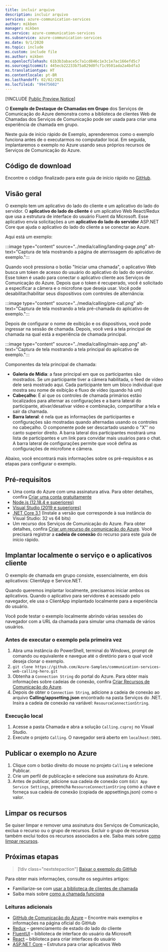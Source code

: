 ```yaml
---
title: incluir arquivo
description: incluir arquivo
services: azure-communication-services
author: mikben
manager: mikben
ms.service: azure-communication-services
ms.subservice: azure-communication-services
ms.date: 9/1/2020
ms.topic: include
ms.custom: include file
ms.author: mikben
ms.openlocfilehash: 61b3b3abace5c7a1cd846c1e3c1e7ac166efd5c7
ms.sourcegitcommit: 445ecb22233b75a829d0fcf1c9501ada2a4bdfa3
ms.translationtype: HT
ms.contentlocale: pt-BR
ms.lasthandoff: 02/02/2021
ms.locfileid: "99475602"
---
```

[!INCLUDE [Public Preview Notice](../../includes/public-preview-include.md)]

O **Exemplo de Destaque de Chamadas em Grupo** dos Serviços de Comunicação do Azure demonstra como a biblioteca de clientes Web de Chamadas dos Serviços de Comunicação pode ser usada para criar uma experiência de chamada em grupo.

Neste guia de início rápido de Exemplo, aprenderemos como o exemplo funciona antes de o executarmos no computador local. Em seguida, implantaremos o exemplo no Azure usando seus próprios recursos de Serviços de Comunicação do Azure.

## <a name="download-code"></a>Código de download

Encontre o código finalizado para este guia de início rápido no [GitHub](https://github.com/Azure-Samples/communication-services-web-calling-hero).

## <a name="overview"></a>Visão geral

O exemplo tem um aplicativo do lado do cliente e um aplicativo do lado do servidor. O **aplicativo do lado do cliente** é um aplicativo Web React/Redux que usa a estrutura de interface do usuário Fluent da Microsoft. Esse aplicativo envia solicitações a um **aplicativo do lado do servidor** ASP.NET Core que ajuda o aplicativo do lado do cliente a se conectar ao Azure. 

Aqui está um exemplo:

:::image type="content" source="../media/calling/landing-page.png" alt-text="Captura de tela mostrando a página de aterrissagem do aplicativo de exemplo.":::

Quando você pressiona o botão "Iniciar uma chamada", o aplicativo Web busca um token de acesso do usuário do aplicativo do lado do servidor. Esse token é usado para conectar o aplicativo cliente aos Serviços de Comunicação do Azure. Depois que o token é recuperado, você é solicitado a especificar a câmera e o microfone que deseja usar. Você pode desabilitar/habilitar seus dispositivos com controles de alternância:

:::image type="content" source="../media/calling/pre-call.png" alt-text="Captura de tela mostrando a tela pré-chamada do aplicativo de exemplo.":::

Depois de configurar o nome de exibição e os dispositivos, você pode ingressar na sessão de chamada. Depois, você verá a tela principal de chamada na qual está a experiência de chamada principal.

:::image type="content" source="../media/calling/main-app.png" alt-text="Captura de tela mostrando a tela principal do aplicativo de exemplo.":::

Componentes da tela principal de chamada:

- **Galeria de Mídia**: a fase principal em que os participantes são mostrados. Se um participante tiver a câmera habilitada, o feed de vídeo dele será mostrado aqui. Cada participante tem um bloco individual que mostra seu nome de exibição e fluxo de vídeo (quando há um)
- **Cabeçalho**: É aí que os controles de chamada primários estão localizados para alternar as configurações e a barra lateral do participante, ativar/desativar vídeo e combinação, compartilhar a tela e sair da chamada.
- **Barra lateral**: é nela que as informações de participantes e configurações são mostradas quando alternadas usando os controles no cabeçalho. O componente pode ser descartado usando o "X"' no canto superior direito. A barra lateral dos participantes mostrará uma lista de participantes e um link para convidar mais usuários para o chat. A barra lateral de configurações permite que você defina as configurações de microfone e câmera.

Abaixo, você encontrará mais informações sobre os pré-requisitos e as etapas para configurar o exemplo.

## <a name="prerequisites"></a>Pré-requisitos

- Uma conta do Azure com uma assinatura ativa. Para obter detalhes, confira [Criar uma conta gratuitamente](https://azure.microsoft.com/free/?WT.mc_id=A261C142F)
- [Node.js (12.18.4 e superiores)](https://nodejs.org/en/download/)
- [Visual Studio (2019 e superiores)](https://visualstudio.microsoft.com/vs/)
- [.NET Core 3.1](https://dotnet.microsoft.com/download/dotnet-core/3.1) (Instale a versão que corresponde à sua instância do Visual Studio: 32 vs 64 bits)
- Um recurso dos Serviços de Comunicação do Azure. Para obter detalhes, confira [Criar um recurso de comunicação do Azure](../../quickstarts/create-communication-resource.md). Você precisará registrar a **cadeia de conexão** do recurso para este guia de início rápido.

## <a name="locally-deploy-the-service--client-applications"></a>Implantar localmente o serviço e o aplicativos cliente

O exemplo de chamada em grupo consiste, essencialmente, em dois aplicativos: ClientApp e Service.NET.

Quando queremos implantar localmente, precisamos iniciar ambos os aplicativos. Quando o aplicativo para servidores é acessado pelo navegador, ele usa o ClientApp implantado localmente para a experiência do usuário.

Você pode testar o exemplo localmente abrindo várias sessões do navegador com a URL da chamada para simular uma chamada de vários usuários.

### <a name="before-running-the-sample-for-the-first-time"></a>Antes de executar o exemplo pela primeira vez

1. Abra uma instância do PowerShell, terminal do Windows, prompt de comando ou equivalente e navegue até o diretório para o qual você deseja clonar o exemplo.
2. `git clone https://github.com/Azure-Samples/communication-services-web-calling-hero.git`
3. Obtenha a `Connection String` do portal do Azure. Para obter mais informações sobre cadeias de conexão, confira [Criar Recursos de Comunicação do Azure](../../quickstarts/create-communication-resource.md).
4. Depois de obter o `Connection String`, adicione a cadeia de conexão ao arquivo **Calling/appsetting.json** encontrado na pasta Serviços do .NET. Insira a cadeia de conexão na variável: `ResourceConnectionString`.

### <a name="local-run"></a>Execução local

1. Acesse a pasta Chamada e abra a solução `Calling.csproj` no Visual Studio.
2. Execute o projeto `Calling`. O navegador será aberto em `localhost:5001`.

## <a name="publish-the-sample-to-azure"></a>Publicar o exemplo no Azure

1. Clique com o botão direito do mouse no projeto `Calling` e selecione Publicar.
2. Crie um perfil de publicação e selecione sua assinatura do Azure.
3. Antes de publicar, adicione sua cadeia de conexão com `Edit App Service Settings`, preencha `ResourceConnectionString` como a chave e forneça sua cadeia de conexão (copiada de appsettings.json) como o valor.

## <a name="clean-up-resources"></a>Limpar os recursos

Se quiser limpar e remover uma assinatura dos Serviços de Comunicação, exclua o recurso ou o grupo de recursos. Excluir o grupo de recursos também exclui todos os recursos associados a ele. Saiba mais sobre [como limpar recursos](../../quickstarts/create-communication-resource.md#clean-up-resources).

## <a name="next-steps"></a>Próximas etapas

>[!div class="nextstepaction"] 
>[Baixar o exemplo do GitHub](https://github.com/Azure-Samples/communication-services-web-calling-hero)

Para obter mais informações, consulte os seguintes artigos:

- Familiarize-se com [usar a biblioteca de clientes de chamada](../../quickstarts/voice-video-calling/calling-client-samples.md)
- Saiba mais sobre [como a chamada funciona](../../concepts/voice-video-calling/about-call-types.md)

### <a name="additional-reading"></a>Leituras adicionais

- [GitHub de Comunicação do Azure](https://github.com/Azure/communication) – Encontre mais exemplos e informações na página oficial do GitHub
- [Redux](https://redux.js.org/) – gerenciamento de estado do lado do cliente
- [FluentUI](https://aka.ms/fluent-ui) – biblioteca de interface do usuário da Microsoft
- [React](https://reactjs.org/) – biblioteca para criar interfaces do usuário
- [ASP.NET Core](/aspnet/core/introduction-to-aspnet-core?preserve-view=true&view=aspnetcore-3.1) – Estrutura para criar aplicativos Web
